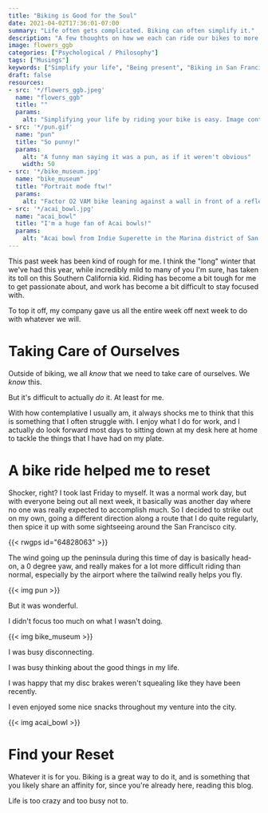 ```yaml
---
title: "Biking is Good for the Soul"
date: 2021-04-02T17:36:01-07:00
summary: "Life often gets complicated. Biking can often simplify it."
description: "A few thoughts on how we each can ride our bikes to more simplify our lives."
image: flowers_ggb
categories: ["Psychological / Philosophy"]
tags: ["Musings"]
keywords: ["Simplify your life", "Being present", "Biking in San Francisco"]
draft: false
resources:
- src: '*/flowers_ggb.jpeg'
  name: "flowers_ggb"
  title: ""
  params:
    alt: "Simplifying your life by riding your bike is easy. Image contains: flowers, Golden Gate Bridge."
- src: '*/pun.gif'
  name: "pun"
  title: "So punny!"
  params:
    alt: "A funny man saying it was a pun, as if it weren't obvious"
    width: 50
- src: '*/bike_museum.jpg'
  name: "bike_museum"
  title: "Portrait mode ftw!"
  params:
    alt: "Factor O2 VAM bike leaning against a wall in front of a reflecting pool in front of the Legion of Honor in San Francisco, California"
- src: '*/acai_bowl.jpg'
  name: "acai_bowl"
  title: "I'm a huge fan of Acai bowls!"
  params:
    alt: "Acai bowl from Indie Superette in the Marina district of San Francisco."
---
```

This past week has been kind of rough for me. I think the "long" winter that we've had this year, while incredibly mild to many of you I'm sure, has taken its toll on this Southern California kid. Riding has become a bit tough for me to get passionate about, and work has become a bit difficult to stay focused with.

To top it off, my company gave us all the entire week off next week to do with whatever we will.

# Taking Care of Ourselves
Outside of biking, we all _know_ that we need to take care of ourselves. We _know_ this.

But it's difficult to actually _do_ it. At least for me.

With how contemplative I usually am, it always shocks me to think that this is something that I often struggle with. I enjoy what I do for work, and I actually do look forward most days to sitting down at my desk here at home to tackle the things that I have had on my plate.

# A bike ride helped me to reset
Shocker, right? I took last Friday to myself. It was a normal work day, but with everyone being out all next week, it basically was another day where no one was really expected to accomplish much. So I decided to strike out on my own, going a different direction along a route that I do quite regularly, then spice it up with some sightseeing around the San Francisco city.

{{< rwgps id="64828063" >}}

The wind going up the peninsula during this time of day is basically head-on, a 0 degree yaw, and really makes for a lot more difficult riding than normal, especially by the airport where the tailwind really helps you fly.

{{< img pun >}}

But it was wonderful.

I didn't focus too much on what I wasn't doing.

{{< img bike_museum >}}

I was busy disconnecting.

I was busy thinking about the good things in my life.

I was happy that my disc brakes weren't squealing like they have been recently.

I even enjoyed some nice snacks throughout my venture into the city.

{{< img acai_bowl >}}

# Find your Reset
Whatever it is for you. Biking is a great way to do it, and is something that you likely share an affinity for, since you're already here, reading this blog.

Life is too crazy and too busy not to.